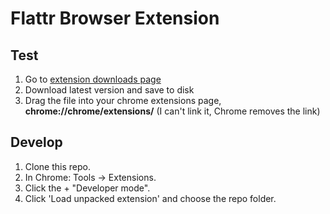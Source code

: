 # Flattr Browser Extension

## Test

 1. Go to [extension downloads page](https://github.com/simon/flattr-browser-extension/downloads)
 2. Download latest version and save to disk
 3. Drag the file into your chrome extensions page, **chrome://chrome/extensions/** (I can't link it, Chrome removes the link)


## Develop

 1. Clone this repo.
 2. In Chrome: Tools -> Extensions.
 3. Click the + "Developer mode".
 4. Click 'Load unpacked extension' and choose the repo folder.

